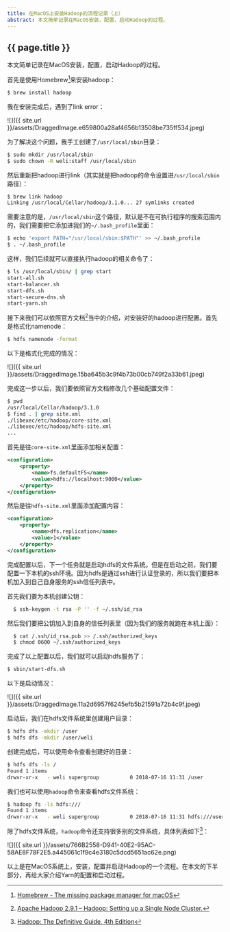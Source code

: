 ```yaml
---
title: 在MacOS上安装Hadoop的流程记录（上）
abstract: 本文简单记录在MacOS安装，配置，启动Hadoop的过程。
---
```


## {{ page.title }}

本文简单记录在MacOS安装，配置，启动Hadoop的过程。

首先是使用Homebrew[^1]来安装hadoop：

```bash
$ brew install hadoop
```

我在安装完成后，遇到了link error：

![]({{ site.url }}/assets/DraggedImage.e659800a28af4656b13508be735ff534.jpeg)

为了解决这个问题，我手工创建了`/usr/local/sbin`目录：

```bash
$ sudo mkdir /usr/local/sbin
$ sudo chown -R weli:staff /usr/local/sbin
```

然后重新把hadoop进行link（其实就是把hadoop的命令设置进`/usr/local/sbin`路径）：

```bash
$ brew link hadoop
Linking /usr/local/Cellar/hadoop/3.1.0... 27 symlinks created
```

需要注意的是，`/usr/local/sbin`这个路径，默认是不在可执行程序的搜索范围内的，我们需要把它添加进我们的`~/.bash_profile`里面：

```bash
$ echo 'export PATH="/usr/local/sbin:$PATH"' >> ~/.bash_profile
$ . ~/.bash_profile
```

这样，我们后续就可以直接执行hadoop的相关命令了：

```bash
$ ls /usr/local/sbin/ | grep start
start-all.sh
start-balancer.sh
start-dfs.sh
start-secure-dns.sh
start-yarn.sh
```

接下来我们可以依照官方文档[^2]当中的介绍，对安装好的hadoop进行配置。首先是格式化namenode：

```bash
$ hdfs namenode -format
```

以下是格式化完成的情况：

![]({{ site.url }}/assets/DraggedImage.15ba645b3c9f4b73b00cb749f2a33b61.jpeg)

完成这一步以后，我们要依照官方文档修改几个基础配置文件：

```bash
$ pwd
/usr/local/Cellar/hadoop/3.1.0
$ find . | grep site.xml
./libexec/etc/hadoop/core-site.xml
./libexec/etc/hadoop/hdfs-site.xml
...
```

首先是往`core-site.xml`里面添加相关配置：

```xml
<configuration>
	<property>
		<name>fs.defaultFS</name>
		<value>hdfs://localhost:9000</value>
	</property>
</configuration>
```

然后是往`hdfs-site.xml`里面添加配置内容：

```xml
<configuration>
	<property>
		<name>dfs.replication</name>
		<value>1</value>
	</property>
</configuration>
```

完成配置以后，下一个任务就是启动hdfs的文件系统。但是在启动之前，我们要配置一下本机的ssh环境。因为hdfs是通过ssh进行认证登录的，所以我们要把本机加入到自己自身服务的ssh信任列表中。

首先我们要为本机创建公钥：

```bash
  $ ssh-keygen -t rsa -P '' -f ~/.ssh/id_rsa
```

然后我们要把公钥加入到自身的信任列表里（因为我们的服务就跑在本机上面）：

```bash
  $ cat /.ssh/id_rsa.pub >> /.ssh/authorized_keys
  $ chmod 0600 ~/.ssh/authorized_keys
```

完成了以上配置以后，我们就可以启动hdfs服务了：

```bash
$ sbin/start-dfs.sh
```

以下是启动情况：

![]({{ site.url }}/assets/DraggedImage.11a2d6957f6245efb5b21591a72b4c9f.jpeg)

启动后，我们在hdfs文件系统里创建用户目录：

```bash
$ hdfs dfs -mkdir /user
$ hdfs dfs -mkdir /user/weli
```

创建完成后，可以使用命令查看创建好的目录：

```bash
$ hdfs dfs -ls /
Found 1 items
drwxr-xr-x   - weli supergroup          0 2018-07-16 11:31 /user
```

我们也可以使用`hadoop`命令来查看hdfs文件系统：

```bash
$ hadoop fs -ls hdfs:///
Found 1 items
drwxr-xr-x   - weli supergroup          0 2018-07-16 11:31 hdfs:///user
```

除了hdfs文件系统，`hadoop`命令还支持很多别的文件系统，具体列表如下[^3]：

![]({{ site.url }}/assets/766B2558-D941-40E2-95AC-58AE8F78F2E5.a445061c1f9c4e3180c5dcd5651ac62e.png)

以上是在MacOS系统上，安装，配置并启动Hadoop的一个流程。在本文的下半部分，再给大家介绍Yarn的配置和启动过程。

[^1]:	[Homebrew - The missing package manager for macOS](https://brew.sh/)

[^2]:	[Apache Hadoop 2.9.1 – Hadoop: Setting up a Single Node Cluster.](https://hadoop.apache.org/docs/stable/hadoop-project-dist/hadoop-common/SingleCluster.html)

[^3]:	[Hadoop: The Definitive Guide, 4th Edition](http://shop.oreilly.com/product/0636920033448.do)